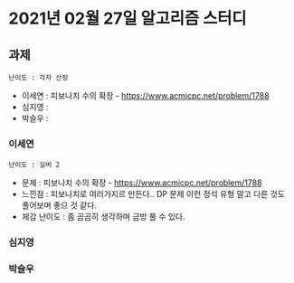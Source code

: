 # 2021년 02월 27일 알고리즘 스터디

## 과제
`난이도 : 각자 산정`

- 이세연 : 피보나치 수의 확장 - https://www.acmicpc.net/problem/1788
- 심지영 : 
- 박슬우 :


### 이세연
`난이도 : 실버 2`
- 문제 : 피보나치 수의 확장 - https://www.acmicpc.net/problem/1788
- 느낀점 : 피보나치로 여러가지르 만든다.. DP 문제 이런 정석 유형 말고 다른 것도 풀어보며 좋으 것 같다.
- 체감 난이도 : 좀 곰곰히 생각하며 금방 풀 수 있다.

### 심지영

### 박슬우
